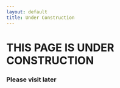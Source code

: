 ```yaml
---
layout: default
title: Under Construction
---
```


<h1>THIS PAGE IS UNDER CONSTRUCTION <i class="fa fa-cog fa-2x fa-spin" aria-hidden="true"></i></h1>

<h3>Please visit later</h3>


